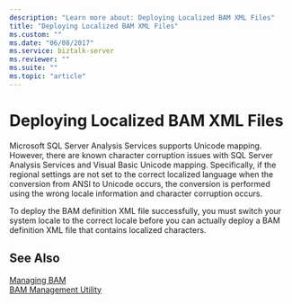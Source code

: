 ```yaml
---
description: "Learn more about: Deploying Localized BAM XML Files"
title: "Deploying Localized BAM XML Files"
ms.custom: ""
ms.date: "06/08/2017"
ms.service: biztalk-server
ms.reviewer: ""
ms.suite: ""
ms.topic: "article"
---
```

# Deploying Localized BAM XML Files
Microsoft SQL Server Analysis Services supports Unicode mapping. However, there are known character corruption issues with SQL Server Analysis Services and Visual Basic Unicode mapping. Specifically, if the regional settings are not set to the correct localized language when the conversion from ANSI to Unicode occurs, the conversion is performed using the wrong locale information and character corruption occurs.  
  
 To deploy the BAM definition XML file successfully, you must switch your system locale to the correct locale before you can actually deploy a BAM definition XML file that contains localized characters.  
  
## See Also  
 [Managing BAM](../core/managing-bam.md)   
 [BAM Management Utility](../core/bam-management-utility.md)

